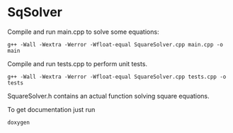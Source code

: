 # SqSolver

Compile and run main.cpp to solve some equations:

    g++ -Wall -Wextra -Werror -Wfloat-equal SquareSolver.cpp main.cpp -o main

Compile and run tests.cpp to perform unit tests.

    g++ -Wall -Wextra -Werror -Wfloat-equal SquareSolver.cpp tests.cpp -o tests

SquareSolver.h contains an actual function solving square equations.

To get documentation just run

    doxygen
